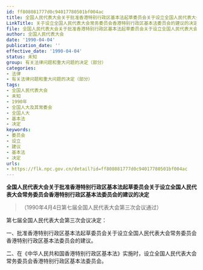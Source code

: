 ```yaml
---
id: ff808081777d0c94017780501bf004ac
title: 全国人民代表大会关于批准香港特别行政区基本法起草委员会关于设立全国人民代表大会常务委员会香港特别行政区基本法委员会的建议的决定
LinkTitle: 关于设立全国人民代表大会常务委员会香港特别行政区基本法委员会的建议的决定
file: 全国人民代表大会关于批准香港特别行政区基本法起草委员会关于设立全国人民代表大会常务委员会香港特别行政区基本法委员会的建议的决定_ff808081777d0c94017780501bf004ac.docx
author: 全国人民代表大会
date: '1990-04-04'
publication_date: ''
effective_date: '1990-04-04'
status: 未知
group: 有关法律问题和重大问题的决定（部分）
categories:
- 法律
- 有关法律问题和重大问题的决定（部分）
tags:
- 全国人民代表大会
- 未知
- 1990年
- 全国人大及其常委会
- 全国人大
- 基本法
- 决定
keywords:
- 委员会
- 设立
- 建议
- 基本法
- 决定
urls:
- https://flk.npc.gov.cn/detail?id=ff808081777d0c94017780501bf004ac
---
```


**全国人民代表大会关于批准香港特别行政区基本法起草委员会关于设立全国人民代表大会常务委员会香港特别行政区基本法委员会的建议的决定**

> （1990年4月4日第七届全国人民代表大会第三次会议通过）

第七届全国人民代表大会第三次会议决定：

一、批准香港特别行政区基本法起草委员会关于设立全国人民代表大会常务委员会香港特别行政区基本法委员会的建议。

二、在《中华人民共和国香港特别行政区基本法》实施时，设立全国人民代表大会常务委员会香港特别行政区基本法委员会。
